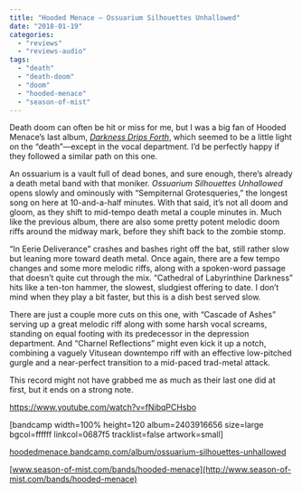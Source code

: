```yaml
---
title: "Hooded Menace – Ossuarium Silhouettes Unhallowed"
date: "2018-01-19"
categories: 
  - "reviews"
  - "reviews-audio"
tags: 
  - "death"
  - "death-doom"
  - "doom"
  - "hooded-menace"
  - "season-of-mist"
---
```


Death doom can often be hit or miss for me, but I was a big fan of Hooded Menace’s last album, [_Darkness Drips Forth_](https://hellbound.ca/2015/12/hooded-menace-darkness-drips-forth/), which seemed to be a little light on the “death”—except in the vocal department. I’d be perfectly happy if they followed a similar path on this one.

An ossuarium is a vault full of dead bones, and sure enough, there’s already a death metal band with that moniker. _Ossuarium Silhouettes Unhallowed_ opens slowly and ominously with “Sempiternal Grotesqueries,” the longest song on here at 10-and-a-half minutes. With that said, it’s not all doom and gloom, as they shift to mid-tempo death metal a couple minutes in. Much like the previous album, there are also some pretty potent melodic doom riffs around the midway mark, before they shift back to the zombie stomp.

“In Eerie Deliverance” crashes and bashes right off the bat, still rather slow but leaning more toward death metal. Once again, there are a few tempo changes and some more melodic riffs, along with a spoken-word passage that doesn’t quite cut through the mix. “Cathedral of Labyrinthine Darkness” hits like a ten-ton hammer, the slowest, sludgiest offering to date. I don’t mind when they play a bit faster, but this is a dish best served slow.

There are just a couple more cuts on this one, with “Cascade of Ashes” serving up a great melodic riff along with some harsh vocal screams, standing on equal footing with its predecessor in the depression department. And “Charnel Reflections” might even kick it up a notch, combining a vaguely Vitusean downtempo riff with an effective low-pitched gurgle and a near-perfect transition to a mid-paced trad-metal attack.

This record might not have grabbed me as much as their last one did at first, but it ends on a strong note.

https://www.youtube.com/watch?v=fNibqPCHsbo

\[bandcamp width=100% height=120 album=2403916656 size=large bgcol=ffffff linkcol=0687f5 tracklist=false artwork=small\]

[hoodedmenace.bandcamp.com/album/ossuarium-silhouettes-unhallowed](https://hoodedmenace.bandcamp.com/album/ossuarium-silhouettes-unhallowed)

[www.season-of-mist.com/bands/hooded-menace](http://www.season-of-mist.com/bands/hooded-menace)
